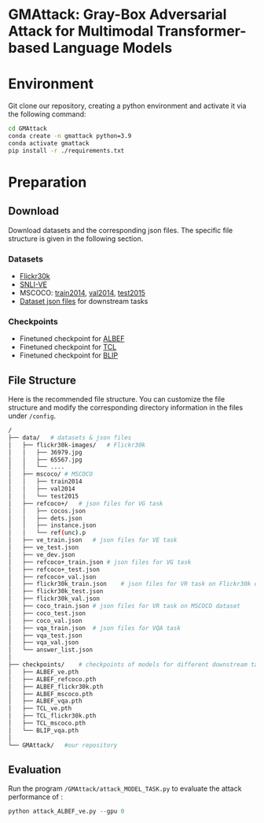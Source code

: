 # GMAttack: Gray-Box Adversarial Attack for Multimodal Transformer-based Language Models
# Environment
Git clone our repository, creating a python environment and activate it via the following command: 
```bash
cd GMAttack
conda create -n gmattack python=3.9
conda activate gmattack
pip install -r ./requirements.txt
```
# Preparation
## Download
Download datasets and the corresponding json files. The specific file structure is given in the following section.
### Datasets
- [Flickr30k](http://shannon.cs.illinois.edu/DenotationGraph/)
- [SNLI-VE](https://github.com/necla-ml/SNLI-VE)
- MSCOCO: [train2014](http://images.cocodataset.org/zips/train2014.zip), [val2014](http://images.cocodataset.org/zips/val2014.zip), [test2015](http://images.cocodataset.org/zips/test2015.zip)
- [Dataset json files](https://github.com/salesforce/ALBEF) for downstream tasks
### Checkpoints
- Finetuned checkpoint for [ALBEF](https://github.com/salesforce/ALBEF)
- Finetuned checkpoint for [TCL](https://github.com/uta-smile/TCL)
- Finetuned checkpoint for [BLIP](https://storage.googleapis.com/sfr-vision-language-research/BLIP/models/model_vqa.pth)
## File Structure
Here is the recommended file structure. You can customize the file structure and modify the corresponding directory information in the files under `/config`.
```bash
/
├── data/	# datasets & json files
│   ├── flickr30k-images/	# Flickr30k
│   │   ├── 36979.jpg
│   │   ├── 65567.jpg
│   │   └── ....
│   ├── mscoco/	# MSCOCO
│   │   ├── train2014
│   │   ├── val2014
│   │   └── test2015
│   ├── refcoco+/	# json files for VG task
│   │   ├── cocos.json
│   │   ├── dets.json
│   │   ├── instance.json
│   │   └── ref(unc).p
│   ├── ve_train.json	# json files for VE task
│   ├── ve_test.json
│   ├── ve_dev.json
│   ├── refcoco+_train.json	# json files for VG task
│   ├── refcoco+_test.json
│   ├── refcoco+_val.json
│   ├── flickr30k_train.json	# json files for VR task on Flickr30k dataset
│   ├── flickr30k_test.json
│   ├── flickr30k_val.json
│   ├── coco_train.json	# json files for VR task on MSCOCO dataset
│   ├── coco_test.json
│   ├── coco_val.json
│   ├── vqa_train.json	# json files for VQA task
│   ├── vqa_test.json
│   ├── vqa_val.json
│   └── answer_list.json
│
├── checkpoints/	# checkpoints of models for different downstream tasks
│   ├── ALBEF_ve.pth
│   ├── ALBEF_refcoco.pth
│   ├── ALBEF_flickr30k.pth
│   ├── ALBEF_mscoco.pth
│   ├── ALBEF_vqa.pth
│   ├── TCL_ve.pth
│   ├── TCL_flickr30k.pth
│   ├── TCL_mscoco.pth
│   └── BLIP_vqa.pth
│
└── GMAttack/	#our repository
```
## Evaluation
Run the program `/GMAttack/attack_MODEL_TASK.py` to evaluate the attack performance of :

```python
python attack_ALBEF_ve.py --gpu 0
```
